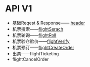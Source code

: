 # API V1

* 基础Reqest & Response—— [header](/api/aggflight/api/header.md)
* 机票搜索——[flightSerach](/api/aggflight/api/flightserach.md)
* 机票轮询——[flightRoll](/api/aggflight/api/flightroll.md)
* 机票验仓验价——[flightVerify](/api/aggflight/api/flightverify.md)
* 机票预订——[flightCreateOrder](/api/aggflight/api/flightcreateorder.md)
* 出票——flightTicketing
* flightCancelOrder



